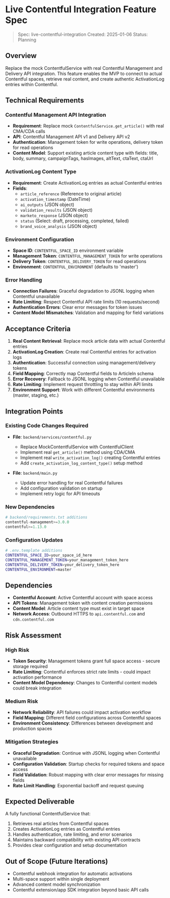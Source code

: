 # Live Contentful Integration Feature Spec

> Spec: live-contentful-integration
> Created: 2025-01-06
> Status: Planning

## Overview

Replace the mock ContentfulService with real Contentful Management and Delivery API integration. This feature enables the MVP to connect to actual Contentful spaces, retrieve real content, and create authentic ActivationLog entries within Contentful.

## Technical Requirements

### Contentful Management API Integration
- **Requirement**: Replace mock `ContentfulService.get_article()` with real CMA/CDA calls
- **API**: Contentful Management API v1 and Delivery API v2
- **Authentication**: Management token for write operations, delivery token for read operations
- **Content Model**: Support existing article content type with fields: title, body, summary, campaignTags, hasImages, altText, ctaText, ctaUrl

### ActivationLog Content Type
- **Requirement**: Create ActivationLog entries as actual Contentful entries
- **Fields**: 
  - `article_reference` (Reference to original article)
  - `activation_timestamp` (DateTime)
  - `ai_outputs` (JSON object)
  - `validation_results` (JSON object) 
  - `marketo_response` (JSON object)
  - `status` (Select: draft, processing, completed, failed)
  - `brand_voice_analysis` (JSON object)

### Environment Configuration
- **Space ID**: `CONTENTFUL_SPACE_ID` environment variable
- **Management Token**: `CONTENTFUL_MANAGEMENT_TOKEN` for write operations
- **Delivery Token**: `CONTENTFUL_DELIVERY_TOKEN` for read operations
- **Environment**: `CONTENTFUL_ENVIRONMENT` (defaults to 'master')

### Error Handling
- **Connection Failures**: Graceful degradation to JSONL logging when Contentful unavailable
- **Rate Limiting**: Respect Contentful API rate limits (10 requests/second)
- **Authentication Errors**: Clear error messages for token issues
- **Content Model Mismatches**: Validation and mapping for field variations

## Acceptance Criteria

1. **Real Content Retrieval**: Replace mock article data with actual Contentful entries
2. **ActivationLog Creation**: Create real Contentful entries for activation logs
3. **Authentication**: Successful connection using management/delivery tokens
4. **Field Mapping**: Correctly map Contentful fields to ArticleIn schema
5. **Error Recovery**: Fallback to JSONL logging when Contentful unavailable
6. **Rate Limiting**: Implement request throttling to stay within API limits
7. **Environment Support**: Work with different Contentful environments (master, staging, etc.)

## Integration Points

### Existing Code Changes Required
- **File**: `backend/services/contentful.py`
  - Replace MockContentfulService with ContentfulClient
  - Implement real `get_article()` method using CDA/CMA
  - Implement real `write_activation_log()` creating Contentful entries
  - Add `create_activation_log_content_type()` setup method

- **File**: `backend/main.py`  
  - Update error handling for real Contentful failures
  - Add configuration validation on startup
  - Implement retry logic for API timeouts

### New Dependencies
```python
# backend/requirements.txt additions
contentful-management>=3.0.0
contentful>=1.13.0
```

### Configuration Updates
```bash
# .env.template additions
CONTENTFUL_SPACE_ID=your_space_id_here
CONTENTFUL_MANAGEMENT_TOKEN=your_management_token_here
CONTENTFUL_DELIVERY_TOKEN=your_delivery_token_here
CONTENTFUL_ENVIRONMENT=master
```

## Dependencies

- **Contentful Account**: Active Contentful account with space access
- **API Tokens**: Management token with content creation permissions
- **Content Model**: Article content type must exist in target space
- **Network Access**: Outbound HTTPS to `api.contentful.com` and `cdn.contentful.com`

## Risk Assessment

### High Risk
- **Token Security**: Management tokens grant full space access - secure storage required
- **Rate Limiting**: Contentful enforces strict rate limits - could impact activation performance
- **Content Model Dependency**: Changes to Contentful content models could break integration

### Medium Risk  
- **Network Reliability**: API failures could impact activation workflow
- **Field Mapping**: Different field configurations across Contentful spaces
- **Environment Consistency**: Differences between development and production spaces

### Mitigation Strategies
- **Graceful Degradation**: Continue with JSONL logging when Contentful unavailable  
- **Configuration Validation**: Startup checks for required tokens and space access
- **Field Validation**: Robust mapping with clear error messages for missing fields
- **Rate Limit Handling**: Exponential backoff and request queuing

## Expected Deliverable

A fully functional ContentfulService that:
1. Retrieves real articles from Contentful spaces
2. Creates ActivationLog entries as Contentful entries
3. Handles authentication, rate limiting, and error scenarios
4. Maintains backward compatibility with existing API contracts
5. Provides clear configuration and setup documentation

## Out of Scope (Future Iterations)

- Contentful webhook integration for automatic activations
- Multi-space support within single deployment
- Advanced content model synchronization
- Contentful extension/app SDK integration beyond basic API calls